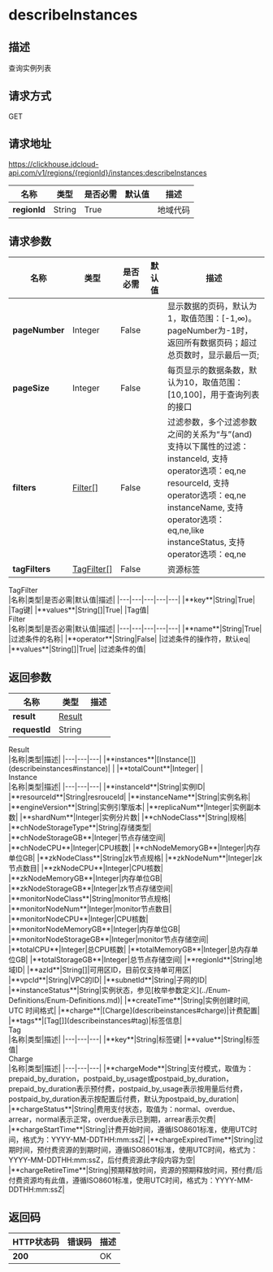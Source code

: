 # describeInstances


## 描述
查询实例列表

## 请求方式
GET

## 请求地址
https://clickhouse.jdcloud-api.com/v1/regions/{regionId}/instances:describeInstances

|名称|类型|是否必需|默认值|描述|
|---|---|---|---|---|
|**regionId**|String|True| |地域代码|

## 请求参数
|名称|类型|是否必需|默认值|描述|
|---|---|---|---|---|
|**pageNumber**|Integer|False| |显示数据的页码，默认为1，取值范围：[-1,∞)。pageNumber为-1时，返回所有数据页码；超过总页数时，显示最后一页;|
|**pageSize**|Integer|False| |每页显示的数据条数，默认为10，取值范围：[10,100]，用于查询列表的接口|
|**filters**|[Filter[]](describeinstances#filter)|False| |过滤参数，多个过滤参数之间的关系为“与”(and)<br>支持以下属性的过滤：<br>instanceId, 支持operator选项：eq,ne<br>resourceId, 支持operator选项：eq,ne<br>instanceName, 支持operator选项：eq,ne,like<br>instanceStatus, 支持operator选项：eq,ne<br>|
|**tagFilters**|[TagFilter[]](describeinstances#tagfilter)|False| |资源标签|

<div id="tagfilter">TagFilter</div>
|名称|类型|是否必需|默认值|描述|
|---|---|---|---|---|
|**key**|String|True| |Tag键|
|**values**|String[]|True| |Tag值|
<div id="filter">Filter</div>
|名称|类型|是否必需|默认值|描述|
|---|---|---|---|---|
|**name**|String|True| |过滤条件的名称|
|**operator**|String|False| |过滤条件的操作符，默认eq|
|**values**|String[]|True| |过滤条件的值|

## 返回参数
|名称|类型|描述|
|---|---|---|
|**result**|[Result](describeinstances#result)| |
|**requestId**|String| |

<div id="result">Result</div>
|名称|类型|描述|
|---|---|---|
|**instances**|[Instance[]](describeinstances#instance)| |
|**totalCount**|Integer| |
<div id="instance">Instance</div>
|名称|类型|描述|
|---|---|---|
|**instanceId**|String|实例ID|
|**resourceId**|String|resrouceId|
|**instanceName**|String|实例名称|
|**engineVersion**|String|实例引擎版本|
|**replicaNum**|Integer|实例副本数|
|**shardNum**|Integer|实例分片数|
|**chNodeClass**|String|规格|
|**chNodeStorageType**|String|存储类型|
|**chNodeStorageGB**|Integer|节点存储空间|
|**chNodeCPU**|Integer|CPU核数|
|**chNodeMemoryGB**|Integer|内存单位GB|
|**zkNodeClass**|String|zk节点规格|
|**zkNodeNum**|Integer|zk节点数目|
|**zkNodeCPU**|Integer|CPU核数|
|**zkNodeMemoryGB**|Integer|内存单位GB|
|**zkNodeStorageGB**|Integer|zk节点存储空间|
|**monitorNodeClass**|String|monitor节点规格|
|**monitorNodeNum**|Integer|monitor节点数目|
|**monitorNodeCPU**|Integer|CPU核数|
|**monitorNodeMemoryGB**|Integer|内存单位GB|
|**monitorNodeStorageGB**|Integer|monitor节点存储空间|
|**totalCPU**|Integer|总CPU核数|
|**totalMemoryGB**|Integer|总内存单位GB|
|**totalStorageGB**|Integer|总节点存储空间|
|**regionId**|String|地域ID|
|**azId**|String[]|可用区ID，目前仅支持单可用区|
|**vpcId**|String|VPC的ID|
|**subnetId**|String|子网的ID|
|**instanceStatus**|String|实例状态，参见[枚举参数定义](../Enum-Definitions/Enum-Definitions.md)|
|**createTime**|String|实例创建时间, UTC 时间格式|
|**charge**|[Charge](describeinstances#charge)|计费配置|
|**tags**|[Tag[]](describeinstances#tag)|标签信息|
<div id="tag">Tag</div>
|名称|类型|描述|
|---|---|---|
|**key**|String|标签键|
|**value**|String|标签值|
<div id="charge">Charge</div>
|名称|类型|描述|
|---|---|---|
|**chargeMode**|String|支付模式，取值为：prepaid_by_duration，postpaid_by_usage或postpaid_by_duration，prepaid_by_duration表示预付费，postpaid_by_usage表示按用量后付费，postpaid_by_duration表示按配置后付费，默认为postpaid_by_duration|
|**chargeStatus**|String|费用支付状态，取值为：normal、overdue、arrear，normal表示正常，overdue表示已到期，arrear表示欠费|
|**chargeStartTime**|String|计费开始时间，遵循ISO8601标准，使用UTC时间，格式为：YYYY-MM-DDTHH:mm:ssZ|
|**chargeExpiredTime**|String|过期时间，预付费资源的到期时间，遵循ISO8601标准，使用UTC时间，格式为：YYYY-MM-DDTHH:mm:ssZ，后付费资源此字段内容为空|
|**chargeRetireTime**|String|预期释放时间，资源的预期释放时间，预付费/后付费资源均有此值，遵循ISO8601标准，使用UTC时间，格式为：YYYY-MM-DDTHH:mm:ssZ|

## 返回码
|HTTP状态码|错误码|描述|
|---|---|---|
|**200**||OK|

